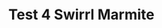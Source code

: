 ---
layout: image
categories: images
nav: false
image: "IMG_0091-3.jpeg"
image-alt: "A jar of marmite with a swirl on the label"
title: Test 4 Swirrl Marmite
---